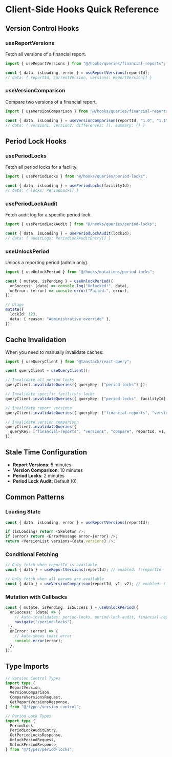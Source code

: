 # Client-Side Hooks Quick Reference

## Version Control Hooks

### useReportVersions
Fetch all versions of a financial report.

```typescript
import { useReportVersions } from "@/hooks/queries/financial-reports";

const { data, isLoading, error } = useReportVersions(reportId);
// data: { reportId, currentVersion, versions: ReportVersion[] }
```

### useVersionComparison
Compare two versions of a financial report.

```typescript
import { useVersionComparison } from "@/hooks/queries/financial-reports";

const { data, isLoading } = useVersionComparison(reportId, "1.0", "1.1");
// data: { version1, version2, differences: [], summary: {} }
```

## Period Lock Hooks

### usePeriodLocks
Fetch all period locks for a facility.

```typescript
import { usePeriodLocks } from "@/hooks/queries/period-locks";

const { data, isLoading } = usePeriodLocks(facilityId);
// data: { locks: PeriodLock[] }
```

### usePeriodLockAudit
Fetch audit log for a specific period lock.

```typescript
import { usePeriodLockAudit } from "@/hooks/queries/period-locks";

const { data, isLoading } = usePeriodLockAudit(lockId);
// data: { auditLogs: PeriodLockAuditEntry[] }
```

### useUnlockPeriod
Unlock a reporting period (admin only).

```typescript
import { useUnlockPeriod } from "@/hooks/mutations/period-locks";

const { mutate, isPending } = useUnlockPeriod({
  onSuccess: (data) => console.log("Unlocked!", data),
  onError: (error) => console.error("Failed:", error),
});

// Usage
mutate({
  lockId: 123,
  data: { reason: "Administrative override" },
});
```

## Cache Invalidation

When you need to manually invalidate caches:

```typescript
import { useQueryClient } from "@tanstack/react-query";

const queryClient = useQueryClient();

// Invalidate all period locks
queryClient.invalidateQueries({ queryKey: ["period-locks"] });

// Invalidate specific facility's locks
queryClient.invalidateQueries({ queryKey: ["period-locks", facilityId] });

// Invalidate report versions
queryClient.invalidateQueries({ queryKey: ["financial-reports", "versions", reportId] });

// Invalidate version comparison
queryClient.invalidateQueries({ 
  queryKey: ["financial-reports", "versions", "compare", reportId, v1, v2] 
});
```

## Stale Time Configuration

- **Report Versions**: 5 minutes
- **Version Comparison**: 10 minutes
- **Period Locks**: 2 minutes
- **Period Lock Audit**: Default (0)

## Common Patterns

### Loading State
```typescript
const { data, isLoading, error } = useReportVersions(reportId);

if (isLoading) return <Skeleton />;
if (error) return <ErrorMessage error={error} />;
return <VersionList versions={data.versions} />;
```

### Conditional Fetching
```typescript
// Only fetch when reportId is available
const { data } = useReportVersions(reportId); // enabled: !!reportId

// Only fetch when all params are available
const { data } = useVersionComparison(reportId, v1, v2); // enabled: !!reportId && !!v1 && !!v2
```

### Mutation with Callbacks
```typescript
const { mutate, isPending, isSuccess } = useUnlockPeriod({
  onSuccess: (data) => {
    // Auto-invalidates: period-locks, period-lock-audit, financial-reports
    navigate("/period-locks");
  },
  onError: (error) => {
    // Auto-shows toast error
    console.error(error);
  },
});
```

## Type Imports

```typescript
// Version Control Types
import type {
  ReportVersion,
  VersionComparison,
  CompareVersionsRequest,
  GetReportVersionsResponse,
} from "@/types/version-control";

// Period Lock Types
import type {
  PeriodLock,
  PeriodLockAuditEntry,
  GetPeriodLocksResponse,
  UnlockPeriodRequest,
  UnlockPeriodResponse,
} from "@/types/period-locks";
```
